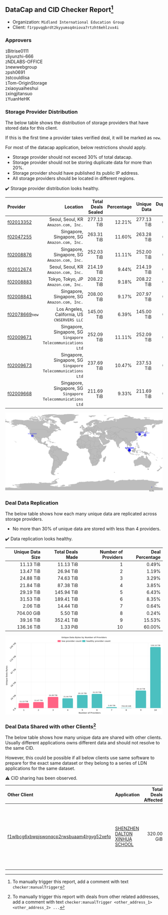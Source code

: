 ## DataCap and CID Checker Report[^1]
 - Organization: `Midland International Education Group`
 - Client: `f1rppvqgbrdt2kyyumsq4niova7rtzht6ehlzvx4i`
### Approvers
`1`Bitrise0111<br/>`1`liyunzhi-666<br/>`2`NDLABS-OFFICE<br/>`1`newwebgroup<br/>`2`psh0691<br/>`3`stcouldlisa<br/>`1`Tom-OriginStorage<br/>`2`xiaoyuaiheshui<br/>`1`xingjitansuo<br/>`1`YuanHeHK

### Storage Provider Distribution
The below table shows the distribution of storage providers that have stored data for this client.

If this is the first time a provider takes verified deal, it will be marked as `new`.

For most of the datacap application, below restrictions should apply.
 - Storage provider should not exceed 30% of total datacap.
 - Storage provider should not be storing duplicate data for more than 20%.
 - Storage provider should have published its public IP address.
 - All storage providers should be located in different regions.

✔️ Storage provider distribution looks healthy.

| Provider                                                    |                                                        Location | Total Deals Sealed | Percentage | Unique Data | Duplicate Deals |
| :---------------------------------------------------------- | --------------------------------------------------------------: | -----------------: | ---------: | ----------: | --------------: |
| [f02013352](https://filfox.info/en/address/f02013352)       |                         Seoul, Seoul, KR<br/>`Amazon.com, Inc.` |         277.13 TiB |     12.21% |  277.13 TiB |           0.00% |
| [f02047255](https://filfox.info/en/address/f02047255)       |                 Singapore, Singapore, SG<br/>`Amazon.com, Inc.` |         263.31 TiB |     11.60% |  263.28 TiB |           0.01% |
| [f02008876](https://filfox.info/en/address/f02008876)       |                 Singapore, Singapore, SG<br/>`Amazon.com, Inc.` |         252.03 TiB |     11.11% |  252.00 TiB |           0.01% |
| [f02012674](https://filfox.info/en/address/f02012674)       |                         Seoul, Seoul, KR<br/>`Amazon.com, Inc.` |         214.19 TiB |      9.44% |  214.19 TiB |           0.00% |
| [f02008883](https://filfox.info/en/address/f02008883)       |                         Tokyo, Tokyo, JP<br/>`Amazon.com, Inc.` |         208.22 TiB |      9.18% |  208.22 TiB |           0.00% |
| [f02008841](https://filfox.info/en/address/f02008841)       |                 Singapore, Singapore, SG<br/>`Amazon.com, Inc.` |         208.00 TiB |      9.17% |  207.97 TiB |           0.02% |
| [f02078669](https://filfox.info/en/address/f02078669)`new`  |                 Los Angeles, California, US<br/>`CNSERVERS LLC` |         145.00 TiB |      6.39% |  145.00 TiB |           0.00% |
| [f02009671](https://filfox.info/en/address/f02009671)       | Singapore, Singapore, SG<br/>`Singapore Telecommunications Ltd` |         252.09 TiB |     11.11% |  252.09 TiB |           0.00% |
| [f02009673](https://filfox.info/en/address/f02009673)       | Singapore, Singapore, SG<br/>`Singapore Telecommunications Ltd` |         237.69 TiB |     10.47% |  237.53 TiB |           0.07% |
| [f02009668](https://filfox.info/en/address/f02009668)       | Singapore, Singapore, SG<br/>`Singapore Telecommunications Ltd` |         211.69 TiB |      9.33% |  211.69 TiB |           0.00% |

<img src="https://raw.githubusercontent.com/data-preservation-programs/filplus-checker-assets/main/filecoin-project/filecoin-plus-large-datasets/issues/1220/1680338497973.png"/>

### Deal Data Replication
The below table shows how each many unique data are replicated across storage providers.

- No more than 30% of unique data are stored with less than 4 providers.

✔️ Data replication looks healthy.

| Unique Data Size | Total Deals Made | Number of Providers | Deal Percentage |
| ---------------: | ---------------: | ------------------: | --------------: |
|        11.13 TiB |        11.13 TiB |                   1 |           0.49% |
|        13.47 TiB |        26.94 TiB |                   2 |           1.19% |
|        24.88 TiB |        74.63 TiB |                   3 |           3.29% |
|        21.84 TiB |        87.38 TiB |                   4 |           3.85% |
|        29.19 TiB |       145.94 TiB |                   5 |           6.43% |
|        31.53 TiB |       189.41 TiB |                   6 |           8.35% |
|         2.06 TiB |        14.44 TiB |                   7 |           0.64% |
|       704.00 GiB |         5.50 TiB |                   8 |           0.24% |
|        39.16 TiB |       352.41 TiB |                   9 |          15.53% |
|       136.16 TiB |         1.33 PiB |                  10 |          60.00% |

<img src="https://raw.githubusercontent.com/data-preservation-programs/filplus-checker-assets/main/filecoin-project/filecoin-plus-large-datasets/issues/1220/1680338501056.png"/>

### Deal Data Shared with other Clients[^3]
The below table shows how many unique data are shared with other clients.
Usually different applications owns different data and should not resolve to the same CID.

However, this could be possible if all below clients use same software to prepare for the exact same dataset or they belong to a series of LDN applications for the same dataset.

⚠️ CID sharing has been observed.

| Other Client                                                                                                          | Application                                                                                                  | Total Deals Affected | Unique CIDs | Approvers                                                                                                                                                                                       |
| :-------------------------------------------------------------------------------------------------------------------- | :----------------------------------------------------------------------------------------------------------- | -------------------: | ----------: | :---------------------------------------------------------------------------------------------------------------------------------------------------------------------------------------------- |
| [f1wlbcg6xbwpjswonqcp2rwsbuaam4lrgyg52xefq](https://filfox.info/en/address/f1wlbcg6xbwpjswonqcp2rwsbuaam4lrgyg52xefq) | [SHENZHEN DALTON XINHUA SCHOOL](https://github.com/filecoin-project/filecoin-plus-large-datasets/issues/516) |           320.00 GiB |           1 | `1`1ane-1<br/>`1`a1991car<br/>`1`cryptowhizzard<br/>`1`DaYouGroup<br/>`2`igoovo<br/>`1`mikezli<br/>`1`NDLABS-OFFICE<br/>`1`newwebgroup<br/>`1`stcouldlisa<br/>`1`xiaoyuaiheshui<br/>`1`YuanHeHK |

[^1]: To manually trigger this report, add a comment with text `checker:manualTrigger`

[^2]: Deals from those addresses are combined into this report as they are specified with `checker:manualTrigger`

[^3]: To manually trigger this report with deals from other related addresses, add a comment with text `checker:manualTrigger <other_address_1> <other_address_2> ...`
